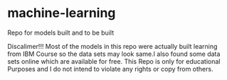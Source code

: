 # machine-learning
Repo for models built and to be built

Discalimer!!!
  Most of the models in this repo were actually built learning from IBM Course so the data sets may look same.I also found some data sets online which are available for free.
  This Repo is only for educational Purposes and I do not intend to violate any rights or copy from others.
